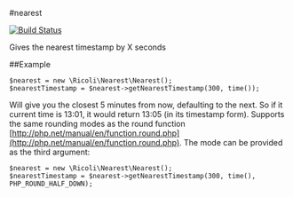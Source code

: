 #nearest

[![Build Status](https://travis-ci.org/ricoli/nearest.png)](https://travis-ci.org/ricoli/nearest)

Gives the nearest timestamp by X seconds

##Example

    $nearest = new \Ricoli\Nearest\Nearest();
    $nearestTimestamp = $nearest->getNearestTimestamp(300, time());

Will give you the closest 5 minutes from now, defaulting to the next.
So if it current time is 13:01, it would return 13:05 (in its timestamp form).
Supports the same rounding modes as the round function [http://php.net/manual/en/function.round.php](http://php.net/manual/en/function.round.php).
The mode can be provided as the third argument:

    $nearest = new \Ricoli\Nearest\Nearest();
    $nearestTimestamp = $nearest->getNearestTimestamp(300, time(), PHP_ROUND_HALF_DOWN);